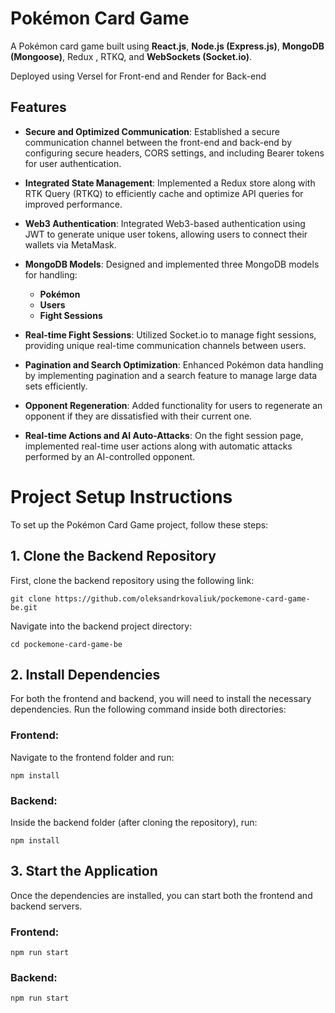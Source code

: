 # Pokémon Card Game

A Pokémon card game built using **React.js**, **Node.js (Express.js)**, **MongoDB (Mongoose)**, Redux , RTKQ, and **WebSockets (Socket.io)**.

Deployed using Versel for Front-end and Render for Back-end

## Features

- **Secure and Optimized Communication**:
  Established a secure communication channel between the front-end and back-end by configuring secure headers, CORS settings, and including Bearer tokens for user authentication.

- **Integrated State Management**:
  Implemented a Redux store along with RTK Query (RTKQ) to efficiently cache and optimize API queries for improved performance.

- **Web3 Authentication**:
  Integrated Web3-based authentication using JWT to generate unique user tokens, allowing users to connect their wallets via MetaMask.

- **MongoDB Models**:
  Designed and implemented three MongoDB models for handling:

  - **Pokémon**
  - **Users**
  - **Fight Sessions**

- **Real-time Fight Sessions**:
  Utilized Socket.io to manage fight sessions, providing unique real-time communication channels between users.

- **Pagination and Search Optimization**:
  Enhanced Pokémon data handling by implementing pagination and a search feature to manage large data sets efficiently.

- **Opponent Regeneration**:
  Added functionality for users to regenerate an opponent if they are dissatisfied with their current one.

- **Real-time Actions and AI Auto-Attacks**:
  On the fight session page, implemented real-time user actions along with automatic attacks performed by an AI-controlled opponent.

# Project Setup Instructions

To set up the Pokémon Card Game project, follow these steps:

## 1. Clone the Backend Repository

First, clone the backend repository using the following link:

```
git clone https://github.com/oleksandrkovaliuk/pockemone-card-game-be.git
```

Navigate into the backend project directory:

```
cd pockemone-card-game-be
```

## 2. Install Dependencies

For both the frontend and backend, you will need to install the necessary dependencies. Run the following command inside both directories:

### Frontend:

Navigate to the frontend folder and run:

```
npm install
```

### Backend:

Inside the backend folder (after cloning the repository), run:

```
npm install
```

## 3. Start the Application

Once the dependencies are installed, you can start both the frontend and backend servers.

### Frontend:

```
npm run start
```

### Backend:

```
npm run start
```
